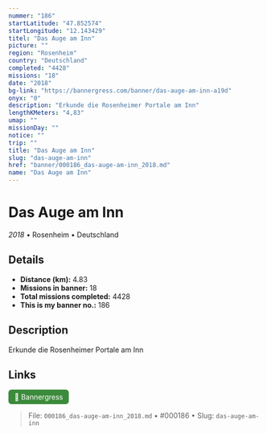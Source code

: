 ```yaml
---
nummer: "186"
startLatitude: "47.852574"
startLongitude: "12.143429"
titel: "Das Auge am Inn"
picture: ""
region: "Rosenheim"
country: "Deutschland"
completed: "4428"
missions: "18"
date: "2018"
bg-link: "https://bannergress.com/banner/das-auge-am-inn-a19d"
onyx: "0"
description: "Erkunde die Rosenheimer Portale am Inn"
lengthKMeters: "4,83"
umap: ""
missionDay: ""
notice: ""
trip: ""
title: "Das Auge am Inn"
slug: "das-auge-am-inn"
href: "banner/000186_das-auge-am-inn_2018.md"
name: "Das Auge am Inn"
---
```

# Das Auge am Inn

*2018* • Rosenheim • Deutschland





## Details
- **Distance (km):** 4.83
- **Missions in banner:** 18
- **Total missions completed:** 4428
- **This is my banner no.:** 186



## Description
Erkunde die Rosenheimer Portale am Inn



## Links
<a href="https://bannergress.com/banner/das-auge-am-inn-a19d" target="_blank" style="display:inline-block;margin-right:8px;padding:6px 12px;background:#3c8b3c;color:#fff;text-decoration:none;border-radius:6px;">🔗 Bannergress</a>



> File: `000186_das-auge-am-inn_2018.md`
> • #000186
> • Slug: `das-auge-am-inn`
